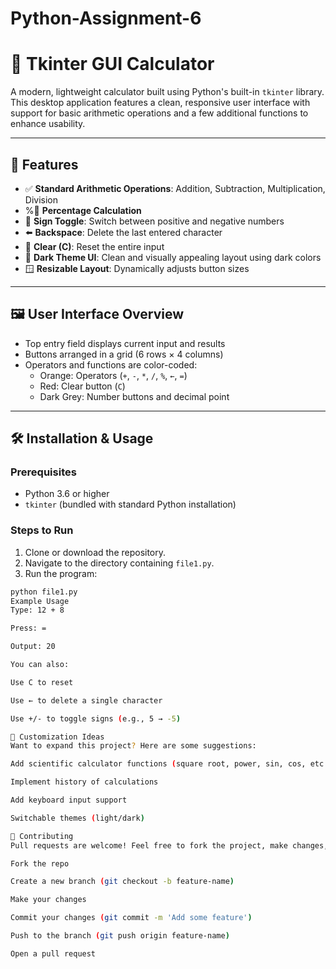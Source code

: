 # Python-Assignment-6
# 🧮 Tkinter GUI Calculator

A modern, lightweight calculator built using Python's built-in `tkinter` library. This desktop application features a clean, responsive user interface with support for basic arithmetic operations and a few additional functions to enhance usability.

---

## 🚀 Features

- ✅ **Standard Arithmetic Operations**: Addition, Subtraction, Multiplication, Division
- %️⃣ **Percentage Calculation**
- 🧭 **Sign Toggle**: Switch between positive and negative numbers
- ⬅️ **Backspace**: Delete the last entered character
- 🔁 **Clear (C)**: Reset the entire input
- 🎨 **Dark Theme UI**: Clean and visually appealing layout using dark colors
- 🪟 **Resizable Layout**: Dynamically adjusts button sizes

---

## 🖼️ User Interface Overview

- Top entry field displays current input and results
- Buttons arranged in a grid (6 rows × 4 columns)
- Operators and functions are color-coded:
  - Orange: Operators (`+`, `-`, `*`, `/`, `%`, `←`, `=`)
  - Red: Clear button (`C`)
  - Dark Grey: Number buttons and decimal point

---

## 🛠️ Installation & Usage

### Prerequisites

- Python 3.6 or higher
- `tkinter` (bundled with standard Python installation)

### Steps to Run

1. Clone or download the repository.
2. Navigate to the directory containing `file1.py`.
3. Run the program:

```bash
python file1.py
Example Usage
Type: 12 + 8

Press: =

Output: 20

You can also:

Use C to reset

Use ← to delete a single character

Use +/- to toggle signs (e.g., 5 → -5)

🔧 Customization Ideas
Want to expand this project? Here are some suggestions:

Add scientific calculator functions (square root, power, sin, cos, etc.)

Implement history of calculations

Add keyboard input support

Switchable themes (light/dark)

🤝 Contributing
Pull requests are welcome! Feel free to fork the project, make changes, and submit a PR.

Fork the repo

Create a new branch (git checkout -b feature-name)

Make your changes

Commit your changes (git commit -m 'Add some feature')

Push to the branch (git push origin feature-name)

Open a pull request


